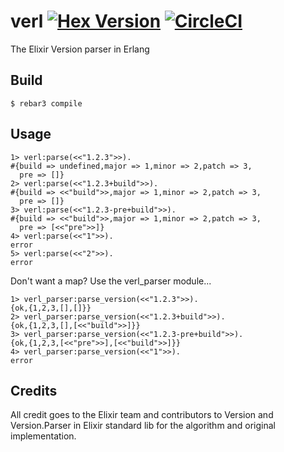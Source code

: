 verl [![Hex Version](https://img.shields.io/hexpm/v/verl.svg)](https://hex.pm/packages/verl) [![CircleCI](https://circleci.com/gh/starbelly/verl.svg?style=svg)](https://circleci.com/gh/starbelly/verl)
=====

The Elixir Version parser in Erlang

Build
-----

    $ rebar3 compile

Usage
------

    1> verl:parse(<<"1.2.3">>).
    #{build => undefined,major => 1,minor => 2,patch => 3,
      pre => []}
    2> verl:parse(<<"1.2.3+build">>).
    #{build => <<"build">>,major => 1,minor => 2,patch => 3,
      pre => []}
    3> verl:parse(<<"1.2.3-pre+build">>).
    #{build => <<"build">>,major => 1,minor => 2,patch => 3,
      pre => [<<"pre">>]}
    4> verl:parse(<<"1">>).
    error
    5> verl:parse(<<"2">>).
    error 

Don't want a map? Use the verl_parser module...

    1> verl_parser:parse_version(<<"1.2.3">>).
    {ok,{1,2,3,[],[]}}
    2> verl_parser:parse_version(<<"1.2.3+build">>).
    {ok,{1,2,3,[],[<<"build">>]}}
    3> verl_parser:parse_version(<<"1.2.3-pre+build">>).
    {ok,{1,2,3,[<<"pre">>],[<<"build">>]}}
    4> verl_parser:parse_version(<<"1">>).
    error

Credits
-------
  All credit goes to the Elixir team and contributors to Version and
  Version.Parser in Elixir standard lib for the algorithm and original
  implementation.
